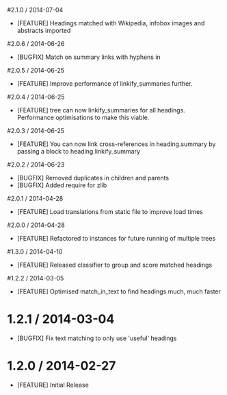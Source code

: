 #2.1.0 / 2014-07-04
* [FEATURE] Headings matched with Wikipedia, infobox images and abstracts imported

#2.0.6 / 2014-06-26
* [BUGFIX] Match on summary links with hyphens in

#2.0.5 / 2014-06-25
* [FEATURE] Improve performance of linkify_summaries further.

#2.0.4 / 2014-06-25
* [FEATURE] tree can now linkify_summaries for all headings. Performance optimisations to make this viable.

#2.0.3 / 2014-06-25
* [FEATURE] You can now link cross-references in heading.summary by passing a block to heading.linkify_summary

#2.0.2 / 2014-06-23
* [BUGFIX] Removed duplicates in children and parents
* [BUGFIX] Added require for zlib

#2.0.1 / 2014-04-28
* [FEATURE] Load translations from static file to improve load times

#2.0.0 / 2014-04-28
* [FEATURE] Refactored to instances for future running of multiple trees

#1.3.0 / 2014-04-10
* [FEATURE] Released classifier to group and score matched headings

#1.2.2 / 2014-03-05
* [FEATURE] Optimised match_in_text to find headings much, much faster

# 1.2.1 / 2014-03-04
* [BUGFIX] Fix text matching to only use 'useful' headings

# 1.2.0 / 2014-02-27
* [FEATURE] Initial Release
